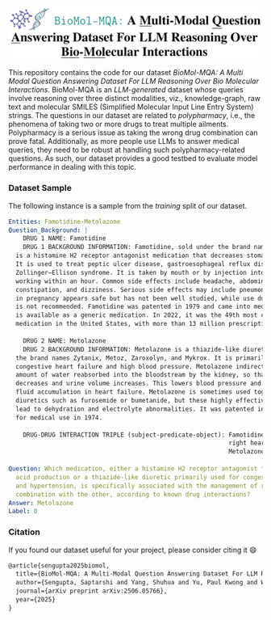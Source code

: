 ![Title Screenshot](our_paper/title_screenshot.png)

This repository contains the code for our dataset _BioMol-MQA: A Multi Modal Question Answering Dataset For LLM Reasoning
Over Bio Molecular Interactions_. BioMol-MQA is an _LLM-generated_ dataset whose queries involve reasoning over three
distinct modalities, viz., knowledge-graph, raw text and molecular SMILES (Simplified Molecular Input Line Entry System)
strings. The questions in our dataset are related to _polypharmacy_, i.e., the phenomena of taking two or more drugs to 
treat multiple ailments. Polypharmacy is a serious issue as taking the wrong drug combination can prove fatal. Additionally,
as more people use LLMs to answer medical queries, they need to be robust at handling such polypharmacy-related questions.
As such, our dataset provides a good testbed to evaluate model performance in dealing with this topic.

### Dataset Sample

The following instance is a sample from the _training_ split of our dataset.

```yaml
Entities: Famotidine-Metolazone
Question_Background: |
    DRUG 1 NAME: Famotidine
    DRUG 1 BACKGROUND INFORMATION: Famotidine, sold under the brand name Pepcid among others, 
  is a histamine H2 receptor antagonist medication that decreases stomach acid production. 
  It is used to treat peptic ulcer disease, gastroesophageal reflux disease, and 
  Zollinger–Ellison syndrome. It is taken by mouth or by injection into a vein. It begins 
  working within an hour. Common side effects include headache, abdominal pain, diarrhea or 
  constipation, and dizziness. Serious side effects may include pneumonia and seizures. Use 
  in pregnancy appears safe but has not been well studied, while use during breastfeeding 
  is not recommended. Famotidine was patented in 1979 and came into medical use in 1985. It 
  is available as a generic medication. In 2022, it was the 49th most commonly prescribed 
  medication in the United States, with more than 13 million prescriptions.
    
    DRUG 2 NAME: Metolazone
    DRUG 2 BACKGROUND INFORMATION: Metolazone is a thiazide-like diuretic marketed under 
  the brand names Zytanix, Metoz, Zaroxolyn, and Mykrox. It is primarily used to treat 
  congestive heart failure and high blood pressure. Metolazone indirectly decreases the 
  amount of water reabsorbed into the bloodstream by the kidney, so that blood volume 
  decreases and urine volume increases. This lowers blood pressure and prevents excess 
  fluid accumulation in heart failure. Metolazone is sometimes used together with loop 
  diuretics such as furosemide or bumetanide, but these highly effective combinations can 
  lead to dehydration and electrolyte abnormalities. It was patented in 1966 and approved 
  for medical use in 1974.
    
    DRUG-DRUG INTERACTION TRIPLE (subject-predicate-object): Famotidine-
                                                             right heart failure-
                                                             Metolazone
    
Question: Which medication, either a histamine H2 receptor antagonist that decreases stomach 
  acid production or a thiazide-like diuretic primarily used for congestive heart failure 
  and hypertension, is specifically associated with the management of right heart failure in 
  combination with the other, according to known drug interactions?
Answer: Metolazone
Label: 0
```










### Citation
If you found our dataset useful for your project, please consider citing it 😄

```txt
@article{sengupta2025biomol,
  title={BioMol-MQA: A Multi-Modal Question Answering Dataset For LLM Reasoning Over Bio-Molecular Interactions},
  author={Sengupta, Saptarshi and Yang, Shuhua and Yu, Paul Kwong and Wang, Fali and Wang, Suhang},
  journal={arXiv preprint arXiv:2506.05766},
  year={2025}
}
```
